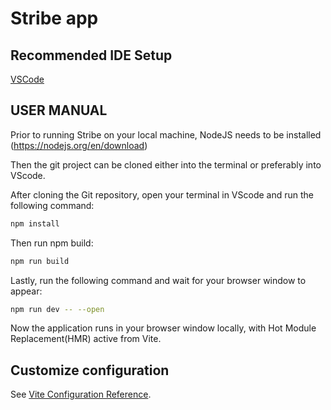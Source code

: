 # Stribe app



## Recommended IDE Setup

[VSCode](https://code.visualstudio.com/)


## USER MANUAL 

Prior to running Stribe on your local machine, NodeJS needs to be installed (https://nodejs.org/en/download)

Then the git project can be cloned either into the terminal or preferably into VScode.

After cloning the Git repository, open your terminal in VScode and run the following command:

```sh
npm install
```

Then run npm build:

```sh
npm run build
```

Lastly, run the following command and wait for your browser window to appear:

```sh
npm run dev -- --open
```

Now the application runs in your browser window locally, with Hot Module Replacement(HMR) active from Vite.


## Customize configuration

See [Vite Configuration Reference](https://vitejs.dev/config/).
